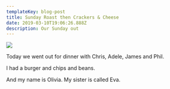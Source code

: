 ```yaml
---
templateKey: blog-post
title: Sunday Roast then Crackers & Cheese
date: 2019-03-10T19:06:26.888Z
description: Our Sunday out
---
```

![](/img/products-grid2.jpg)

Today we went out for dinner with Chris, Adele, James and Phil.

I had a burger and chips and beans.

And my name is Olivia.  My sister is called Eva.
